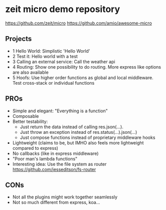 zeit micro demo repository
==========================

https://github.com/zeit/micro
https://github.com/amio/awesome-micro

## Projects

- 1 Hello World: Simplistic 'Hello World'
- 2 Test it: Hello world with a test
- 3 Calling an external service: Call the weather api
- 4 Routing: Show one possibility to do routing. More express like options are also available
- 5 Hoofs: Use higher order functions as global and local middleware. Test cross-stack or individual functions

## PROs

- Simple and elegant: "Everything is a function"
- Composable
- Better testability: 
    * Just return the data instead of calling res.json(...). 
    * Just throw an exception instead of res.status(...).json(...)
    * Just compose functions instead of proprietary middleware hooks
- Lightweight (claims to be, but IMHO also feels more lightweight compared to express)
- No callbacks (like in express middleware)
- "Poor man's lambda functions"
- Interesting idea: Use the file system as router https://github.com/jesseditson/fs-router

## CONs

- Not all the plugins might work together seamlessly
- Not so much different from express, koa...

